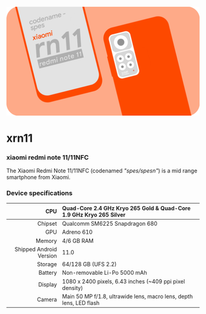 ![xrn11](https://raw.githubusercontent.com/hsx02/device-image/main/xredminote11.png)

# xrn11
### xiaomi redmi note 11/11NFC

The Xiaomi Redmi Note 11/11NFC (codenamed _"spes/spesn"_) is a mid range smartphone from Xiaomi.

### Device specifications

CPU | Quad-Core 2.4 GHz Kryo 265 Gold & Quad-Core 1.9 GHz Kryo 265 Silver
 -----------: | :-------------------------------------------------- 
 Chipset | Qualcomm SM6225 Snapdragon 680
GPU | Adreno 610
Memory | 4/6 GB RAM
Shipped Android Version | 11.0
Storage | 64/128 GB (UFS 2.2)
Battery | Non-removable Li-Po 5000 mAh
Display | 1080 x 2400 pixels, 6.43 inches (~409 ppi pixel density)
Camera | Main 50 MP f/1.8, ultrawide lens, macro lens, depth lens, LED flash
